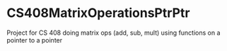 # CS408MatrixOperationsPtrPtr

Project for CS 408 doing matrix ops (add, sub, mult) using functions on a pointer to a pointer